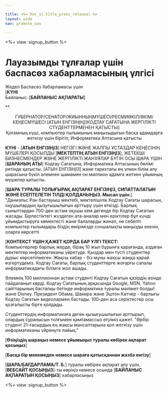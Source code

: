 ```yaml
---

title: <%= hoc_s(:title_press_release) %>
layout: wide
nav: promote_nav

---
```


<%= view :signup_button %>

# Лауазымды тұлғалар үшін баспасөз хабарламасының үлгісі

Жедел Баспасөз Хабарламасы үшін  
[**КҮНІ**  
Байланыс: [**БАЙЛАНЫС АҚПАРАТЫ**]  
  


** 

<center>
  ГУБЕРНАТОР/СЕНАТОР/ЖИЫННЫҢМҮШЕСІ/РЕСМИӨКІЛ/ӘКІМ/ КЕҢЕСМҮШЕСІ [АТЫН ЕНГІЗІҢІҢ][КОДТАУ САҒАТЫНА ЖЕРГІЛІКТІ СТУДЕНТТЕРМЕНЕН ҚАТЫСТЫ]</strong><br /> Қоғамның күші, компьютер ғылымының маңызыдығын басқа адамдарға жеткізу үшін бірігіп, Информатика Аптасына қатысты
</center>

  
  
</p> 

**КҮНІ** - [**АТЫН ЕНГІЗІҢІЗ**] НЕГІЗГІ ЖӘНЕ ЖАЛПЫ ҰСТАЗДАР КЕҢЕСІНІҢ МҮШЕЛЕРІ ҚОСЫЛДЫ [**МЕКТЕПТІҢ АТЫН ЕНГІЗІҢІЗ**], ЖЕТЕКШІ БИЗНЕСМЕНДЕР ЖӘНЕ ЖЕРГІЛІКТІ ЖАНҰЯЛАР БҮГІН ОСЫ ШАРА ҮШІН [**ШАРАНЫҢ АТЫ**] Кодтау Сағатына, Информатика Аптасының бөлімі ретінде қатысты. [АТЫН ЕНГІЗІҢІЗ] және тарихтағы ең үлкен білім алу шарасына бүкіл әлемнен шамамен он миллион адамға жеткен ұйымның мүшелер қатысты.

[**ШАРА ТУРАЛЫ ТОЛЫҒЫРАҚ АҚПАРАТ ЕНГІЗІҢІЗ, СИПАТТАЛАТЫН ЖӘНЕ ЕСЕПТЕЛЕТІН ТІЛДІ ҚОЛДАНЫҢЫЗ. Мысал үшін:**]  
"Даниэльс Ран бастауыш мектебі, мектепішілік Кодтау Сағаты шарасын, оқушылардың қызуғышылығын арттыру үшін өткізді. Барлық сыныптардан 700-ден астам оқушы кем дегенде бір Кодтау Сағатын жасады. Бірлестіктегі жүздеген ата-аналар мен еріктілер бұл күнді ұйымдастыруға көмектесті және балаларды жинап, не себепті компьютер ғылымдары біздің өмірімізде соншалықты маңызды екенін, оларға көрсетті

[**КОНТЕКСТ ҮШІН ҚАЖЕТ ҚОРДА БАР ҮЛГІ ТЕКСТ:**  
Компьютерлер барлық жерде, бірақ 10 жыл бұрынға қарағанда, аздаған мектептер информатиканы үйретуде. Қыздар мен түсті студенттер дұрыс көрсетілмеген. Жақсы хабар - біз мұны жақсы жаққа қарай өзгертудеміз. Кодтау Сағаты, барлық студенттерге жоғарғы сапалы информатикадағы білімге жол ашады.

Әлемнің 100 миллионнан астам студенті Кодтау Сағатын қазірдің өзінде пайдаланып көрді. Кодтау Сағатының арқасында Google, MSN, Yahoo сайттарының бастапқы бетінде информатика туралы мәлімет болды! және Disney. Президент Обама, Шакира және Эштон Катчер - барлығы Кодтау Сағатын видеолармен бастады. 100-ден аса серіктестер осы қозғалысты бірге қолдады.

Студенттердің информатикаға деген қызығушылығын арттырып, олардың сұранысын толғымен қамтамассыз етуіміз қажет. "Әрбір студент 21-ғасырдың ең жақсы мансаптарына қол жеткізу үшін информатиканы үйренуге лайық."

[**Өзіңіздің шараңыз немесе ұйымыңыз туралы көбірек ақпарат қосыңыз**]

[**Басқа бір мекемеден немесе шараға қатысқаннан жазба енгізу**]

[**ШАРА/БАҒДАРЛАМА/Т. Б.**] туралы көбірек ақпарат алу үшін, [**ВЕБСАЙТ ҚОСЫҢЫЗ**]-ты көріңіз немесе осында [**БАЙЛАНЫС АҚПАРАТЫН ҚОСЫҢЫЗ**] хабарласыңыз

  
  


<%= view :signup_button %>
